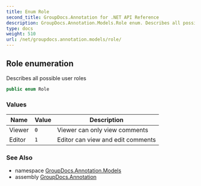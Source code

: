 ```yaml
---
title: Enum Role
second_title: GroupDocs.Annotation for .NET API Reference
description: GroupDocs.Annotation.Models.Role enum. Describes all possible user roles
type: docs
weight: 510
url: /net/groupdocs.annotation.models/role/
---
```

## Role enumeration

Describes all possible user roles

```csharp
public enum Role
```

### Values

| Name | Value | Description |
| --- | --- | --- |
| Viewer | `0` | Viewer can only view comments |
| Editor | `1` | Editor can view and edit comments |

### See Also

* namespace [GroupDocs.Annotation.Models](../../groupdocs.annotation.models/)
* assembly [GroupDocs.Annotation](../../)


